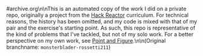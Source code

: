 #archive.org\n\nThis is an automated copy of the work I did on a private repo, originally a project from the [Hack Reactor](http://hackreactor.com) curriculum.  For technical reasons, the history has been omitted, and my code is mixed with that of my pair and the exercise's starting point.  As such, this repo is representative of the kind of problems that I've tackled, but not of my solo work.  For a better perspective on my own work, see [Point and Figure](https://github.com/Monsterblader/Point-and-Figure.git).\n\n(Original branchname: `monsterblader-rossetti211`)
